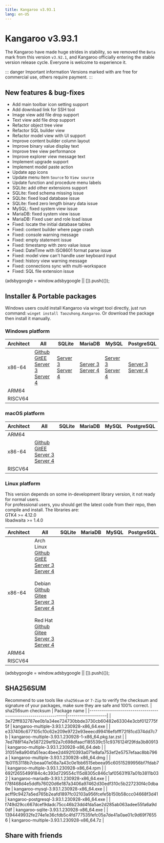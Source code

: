 ```yaml
---
title: Kangaroo v3.93.1
lang: en-US
---
```


# Kangaroo v3.93.1
The Kangaroo have made huge strides in stability, so we removed the `Beta` mark from this version `v3.92.1`, and Kangaroo officially entering the stable version release cycle. Everyone is welcome to experience it.

::: danger Important information
Versions marked with <Badge text="Dev" /> <Badge text="Beta"/> are free for commercial use, others require payment.
:::


## New features & bug-fixes
- Add main toolbar icon setting support
- Add download link for SSH tool
- Image view add file drop support
- Text view add file drop support
- Refactor object tree view
- Refactor SQL builder view
- Refactor model view with UI support
- Improve content builder column layout
- Improve binary value display text
- Improve tree view performance
- Improve explorer view message text
- Implement upgrade support
- Implement model paste action
- Update app icons
- Update menu item `Source` to `View source`
- Update function and procedure menu labels
- SQLite: add other extensions support
- SQLite: fixed schema missing issue
- SQLite: fixed load database issue
- SQLite: fixed zero length binary data issue
- MySQL: fixed system view issue
- MariaDB: fixed system view issue
- MariaDB: Fixed user and role load issue
- Fixed: locate the initial database tables
- Fixed: content builder where page crash
- Fixed: console warning message
- Fixed: empty statement issue
- Fixed: timestamp with zero value issue
- Fixed: DateTime with ISO8601 format parse issue
- Fixed: model view can't handle user keyboard input
- Fixed: history view warning message
- Fixed: connections sync with multi-workspace
- Fixed: SQL file extension issue

<div>
    <script2 type="text/javascript" async="true" src="https://pagead2.googlesyndication.com/pagead/js/adsbygoogle.js" />
    <ins class="adsbygoogle"
        style="display:block; text-align:center;"
        data-ad-layout="in-article"
        data-ad-format="fluid"
        data-ad-client="ca-pub-3975819313740938"
        data-ad-slot="6760827895"></ins>
    <script2 type="text/javascript">
        (adsbygoogle = window.adsbygoogle || []).push({});
    </script2>
</div>

## Installer & Portable packages
Windows users could install Kangaroo via winget tool directly, just run command: `winget install Taozuhong.Kangaroo`. Or download the package then install it manually.

### Windows platform
| Architect         | All               | SQLite            | MariaDB           | MySQL             | PostgreSQL        |
|-------------------|-------------------|-------------------|-------------------|-------------------|-------------------|
| x86-64            |[Github](https://github.com/dbkangaroo/kangaroo/releases/download/v3.93.1.230928/kangaroo-multiple-3.93.1.230928-x86_64.exe) <br/> [GitEE](https://gitee.com/dbkangaroo/kangaroo/releases/download/v3.93.1.230928/kangaroo-multiple-3.93.1.230928-x86_64.exe) <br/> [Server 3](https://kangaroo.awaysoft.com/downloads/v3.93.1.230928/kangaroo-multiple-3.93.1.230928-x86_64.exe) <br/> [Server 4](https://d4.injdk.cn/dbkangaroo/v3.93.1.230928/kangaroo-multiple-3.93.1.230928-x86_64.exe) | [Server 3](https://kangaroo.awaysoft.com/downloads/v3.93.1.230928/kangaroo-sqlite-3.93.1.230928-x86_64.exe) <br/> [Server 4](https://d4.injdk.cn/dbkangaroo/v3.93.1.230928/kangaroo-sqlite-3.93.1.230928-x86_64.exe) | [Server 3](https://kangaroo.awaysoft.com/downloads/v3.93.1.230928/kangaroo-mariadb-3.93.1.230928-x86_64.exe) <br/> [Server 4](https://d4.injdk.cn/dbkangaroo/v3.93.1.230928/kangaroo-mariadb-3.93.1.230928-x86_64.exe) | [Server 3](https://kangaroo.awaysoft.com/downloads/v3.93.1.230928/kangaroo-mysql-3.93.1.230928-x86_64.exe) <br/> [Server 4](https://d4.injdk.cn/dbkangaroo/v3.93.1.230928/kangaroo-mysql-3.93.1.230928-x86_64.exe) | [Server 3](https://kangaroo.awaysoft.com/downloads/v3.93.1.230928/kangaroo-postgresql-3.93.1.230928-x86_64.exe) <br/> [Server 4](https://d4.injdk.cn/dbkangaroo/v3.93.1.230928/kangaroo-postgresql-3.93.1.230928-x86_64.exe) |
| ARM64             | | | | | |
| RISCV64           | | | | | |

### macOS platform
| Architect         | All               | SQLite            | MariaDB           | MySQL             | PostgreSQL        |
|-------------------|-------------------|-------------------|-------------------|-------------------|-------------------|
| ARM64             | | | | | |
| x86-64            |[Github](https://github.com/dbkangaroo/kangaroo/releases/download/v3.93.1.230928/kangaroo-multiple-3.93.1.230928-x86_64.dmg) <br/> [GitEE](https://gitee.com/dbkangaroo/kangaroo/releases/download/v3.93.1.230928/kangaroo-multiple-3.93.1.230928-x86_64.dmg) <br/> [Server 3](https://kangaroo.awaysoft.com/downloads/v3.93.1.230928/kangaroo-multiple-3.93.1.230928-x86_64.dmg) <br/>[Server 4](https://d4.injdk.cn/dbkangaroo/v3.93.1.230928/kangaroo-multiple-3.93.1.230928-x86_64.dmg) | | | | |
| RISCV64           | | | | | |


### Linux platform
This version depends on some in-development library version, it not ready for normal users.<br/>
For professional users, you should get the latest code from their repo, then compile and install. The libraries are:<br/>
GTK4 >= 4.12.0 <br/>
libadwaita >= 1.4.0

| Architect         | All               | SQLite            | MariaDB           | MySQL             | PostgreSQL        |
|-------------------|-------------------|-------------------|-------------------|-------------------|-------------------|
| x86-64            | Arch Linux<br/>[Github](https://github.com/dbkangaroo/kangaroo/releases/download/v3.93.1.230928/kangaroo-multiple-3.93.1.230928-1-x86_64.pkg.tar.zst) <br/> [GitEE](https://gitee.com/dbkangaroo/kangaroo/releases/download/v3.93.1.230928/kangaroo-multiple-3.93.1.230928-1-x86_64.pkg.tar.zst) <br/>[Server 3](https://kangaroo.awaysoft.com/downloads/v3.93.1.230928/kangaroo-multiple-3.93.1.230928-1-x86_64.pkg.tar.zst) <br/> [Server 4](https://d4.injdk.cn/dbkangaroo/v3.93.1.230928/kangaroo-multiple-3.93.1.230928-1-x86_64.pkg.tar.zst)<br/><br/> Debian<br/> [Github](https://github.com/dbkangaroo/kangaroo/releases/download/v3.93.1.230928/kangaroo-multiple-3.93.1.230928-x86_64.deb) <br/>[Gitee](https://gitee.com/dbkangaroo/kangaroo/releases/download/v3.93.1.230928/kangaroo-multiple-3.93.1.230928-x86_64.deb) <br/>[Server 3](https://kangaroo.awaysoft.com/downloads/v3.93.1.230928/kangaroo-multiple-3.93.1.230928-x86_64.deb) <br/>[Server 4](https://d4.injdk.cn/dbkangaroo/v3.93.1.230928/kangaroo-multiple-3.93.1.230928-x86_64.deb)<br/><br/> Red Hat<br/>[Github](https://github.com/dbkangaroo/kangaroo/releases/download/v3.93.1.230928/kangaroo-multiple-3.93.1.230928-x86_64.rpm) <br/>[Gitee](https://gitee.com/dbkangaroo/kangaroo/releases/download/v3.93.1.230928/kangaroo-multiple-3.93.1.230928-x86_64.rpm) <br/>[Server 3](https://kangaroo.awaysoft.com/downloads/v3.93.1.230928/kangaroo-multiple-3.93.1.230928-x86_64.rpm) <br/>[Server 4](https://d4.injdk.cn/dbkangaroo/v3.93.1.230928/kangaroo-multiple-3.93.1.230928-x86_64.rpm)| | | | |
| ARM64             | | | | | |
| RISCV64           | | | | | |

<div>
    <script2 type="text/javascript" async="true" src="https://pagead2.googlesyndication.com/pagead/js/adsbygoogle.js" />
    <ins class="adsbygoogle"
        style="display:block; text-align:center;"
        data-ad-layout="in-article"
        data-ad-format="fluid"
        data-ad-client="ca-pub-3975819313740938"
        data-ad-slot="6760827895"></ins>
    <script2 type="text/javascript">
        (adsbygoogle = window.adsbygoogle || []).push({});
    </script2>
</div>

## SHA256SUM
Recommend to use tools like `sha256sum` or `7-Zip` to verify the checksum and signature of your packages, make sure they are safe and 100% correct.
| sha256sum checksum                                               | Package name       |
|------------------------------------------------------------------|--------------------|
| 3e72fff832787ee0b1a34ee724730bbde3730cb60482e63304e3cbf012775f5f | kangaroo-multiple-3.93.1.230928-x86_64.exe           |
| e337406c677105c10c62e209e9722e93eeecd99416efbfff72f81cd374dd7c7b | kangaroo-multiple-3.93.1.230928-1-x86_64.pkg.tar.zst |
| 7ed788f14a7e587229ef92a7c698dfaacf185539c51c9376124f29fda3b80913 | kangaroo-multiple-3.93.1.230928-x86_64.deb           |
| 31051e8a904fa51eac4bee2d492f0393a071e8afa753ef2e5757efaac8bb796a | kangaroo-multiple-3.93.1.230928-x86_64.dmg           |
| 1b01153118b7cbeaa01e08a7a43c0e1bb6515ebeea95c60515289956bf7fdab7 | kangaroo-multiple-3.93.1.230928-x86_64.rpm           |
| 692f2655499184c4c393d729554c115d8305c846c1af05631f87a01b3811b032 | kangaroo-mariadb-3.93.1.230928-x86_64.exe       |
| f78f468d4e5ddfb76020d6e187a3406a97462d30edf310c5b227230f4c0dba9e | kangaroo-mysql-3.93.1.230928-x86_64.exe         |
| acff9c9427a5ed765b2eafd1897fc02103a956fcefe5b150b58ccc04668f3d41 | kangaroo-postgresql-3.93.1.230928-x86_64.exe    |
| f749d29cc667dcef9dadc75cc46b23dd4fda5ae2d285ab063adee55fa6a9d0df | kangaroo-sqlite-3.93.1.230928-x86_64.exe        |
| 1394449932fe274e1e36cfdb5c4fd777535fefc05a7de41a0ae01c9d69f76556 | kangaroo-multiple-3.93.1.230928-x86_64.7z            |

## Share with friends
<social-share :networks="['facebook', 'twitter', 'whatsapp', 'telegram', 'linkedin', 'reddit', 'line', 'skype', 'pinterest']" />
